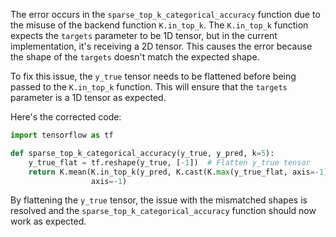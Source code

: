 The error occurs in the `sparse_top_k_categorical_accuracy` function due to the misuse of the backend function `K.in_top_k`. The `K.in_top_k` function expects the `targets` parameter to be 1D tensor, but in the current implementation, it's receiving a 2D tensor. This causes the error because the shape of the `targets` doesn't match the expected shape.

To fix this issue, the `y_true` tensor needs to be flattened before being passed to the `K.in_top_k` function. This will ensure that the `targets` parameter is a 1D tensor as expected.

Here's the corrected code:

```python
import tensorflow as tf

def sparse_top_k_categorical_accuracy(y_true, y_pred, k=5):
    y_true_flat = tf.reshape(y_true, [-1])  # Flatten y_true tensor
    return K.mean(K.in_top_k(y_pred, K.cast(K.max(y_true_flat, axis=-1), 'int32'), k),
                  axis=-1)
```

By flattening the `y_true` tensor, the issue with the mismatched shapes is resolved and the `sparse_top_k_categorical_accuracy` function should now work as expected.